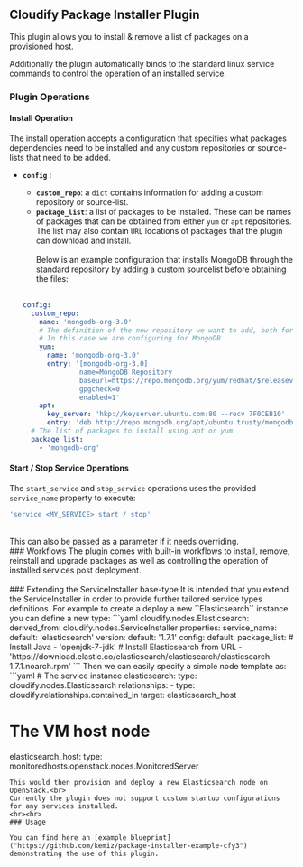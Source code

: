## Cloudify Package Installer Plugin

This plugin allows you to install & remove a list of packages on a provisioned host.

Additionally the plugin automatically binds to the standard linux service commands to control the operation of an installed service.
### Plugin Operations
#### Install Operation
The install operation accepts a configuration that specifies what packages dependencies need to be installed and any custom repositories or source-lists that need to be added.
- <b>`config`</b> : <br>
  - <b>`custom_repo`</b>: a `dict` contains information for adding a custom repository or source-list.<br> 
  - <b>`package_list`</b>: a list of packages to be installed. These can be names of packages that can be obtained from either `yum` or `apt` repositories. The list may also contain `URL` locations of packages that the plugin can download and install.<br><br> 
Below is an example configuration that installs MongoDB through the standard repository by adding a custom sourcelist before obtaining the files:<br><br>

  ```yaml
  config:
    custom_repo:
      name: 'mongodb-org-3.0'
      # The definition of the new repository we want to add, both for yum & apt
      # In this case we are configuring for MongoDB
      yum:
        name: 'mongodb-org-3.0'
        entry: '[mongodb-org-3.0]
                name=MongoDB Repository
                baseurl=https://repo.mongodb.org/yum/redhat/$releasever/mongodb-org/3.0/x86_64/
                gpgcheck=0
                enabled=1'
      apt:
        key_server: 'hkp://keyserver.ubuntu.com:80 --recv 7F0CEB10'
        entry: 'deb http://repo.mongodb.org/apt/ubuntu trusty/mongodb-org/3.0 multiverse'
    # The list of packages to install using apt or yum
    package_list:
      - 'mongodb-org'
  ```

#### Start / Stop Service Operations
The `start_service` and `stop_service` operations uses the provided `service_name` property to execute:
  ```bash
  'service <MY_SERVICE> start / stop'
  ```  
<br>
This can also be passed as a parameter if it needs overriding.
<br>
### Workflows 
The plugin comes with built-in workflows to install, remove, reinstall and upgrade packages as well as controlling the operation of installed services post deployment.
<br><br>
### Extending the ServiceInstaller base-type
It is intended that you extend the ServiceInstaller in order to provide further tailored service types definitions. For example to create a deploy a new ``Elasticsearch`` instance you can define a new type:
```yaml
  cloudify.nodes.Elasticsearch:
    derived_from: cloudify.nodes.ServiceInstaller
    properties:
      service_name:
        default: 'elasticsearch'
      version:
        default: '1.7.1'
      config:
        default:
          package_list:
            # Install Java
            - 'openjdk-7-jdk'
            # Install Elasticsearch from URL
            - 'https://download.elastic.co/elasticsearch/elasticsearch/elasticsearch-1.7.1.noarch.rpm'
```
Then we can easily specify a simple node template as:
```yaml
  # The service instance
  elasticsearch:
    type: cloudify.nodes.Elasticsearch
    relationships:
      - type: cloudify.relationships.contained_in
        target: elasticsearch_host
  
  # The VM host node
  elasticsearch_host:
    type: monitoredhosts.openstack.nodes.MonitoredServer
```
This would then provision and deploy a new Elasticsearch node on OpenStack.<br>
Currently the plugin does not support custom startup configurations for any services installed.
<br><br>
### Usage

You can find here an [example blueprint]("https://github.com/kemiz/package-installer-example-cfy3") demonstrating the use of this plugin.

